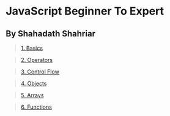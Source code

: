 # JavaScript Beginner To Expert
## By Shahadath Shahriar

> [1. Basics](https://github.com/shahadathshahriarakash/JavaScript-B-To-E/tree/master/Basics)

> [2. Operators](https://github.com/shahadathshahriarakash/JavaScript-B-To-E/tree/master/Operators)

> [3. Control Flow](https://github.com/shahadathshahriarakash/JavaScript-B-To-E/tree/master/Control-Flow)

> [4. Objects](https://github.com/shahadathshahriarakash/JavaScript-B-To-E/tree/master/Objects)

> [5. Arrays](https://github.com/shahadathshahriarakash/JavaScript-B-To-E/tree/master/Arrays)

> [6. Functions](https://github.com/shahadathshahriarakash/JavaScript-B-To-E/tree/master/Functions)